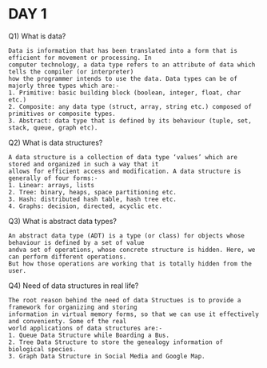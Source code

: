 # DAY 1
Q1) What is data?

    Data is information that has been translated into a form that is efficient for movement or processing. In 
    computer technology, a data type refers to an attribute of data which tells the compiler (or interpreter) 
    how the programmer intends to use the data. Data types can be of majorly three types which are:-
    1. Primitive: basic building block (boolean, integer, float, char etc.)
    2. Composite: any data type (struct, array, string etc.) composed of primitives or composite types.
    3. Abstract: data type that is defined by its behaviour (tuple, set, stack, queue, graph etc).


Q2) What is data structures?

    A data structure is a collection of data type ‘values’ which are stored and organized in such a way that it
    allows for efficient access and modification. A data structure is generally of four forms:-
    1. Linear: arrays, lists
    2. Tree: binary, heaps, space partitioning etc.
    3. Hash: distributed hash table, hash tree etc.
    4. Graphs: decision, directed, acyclic etc.
     
     
Q3) What is abstract data types?

    An abstract data type (ADT) is a type (or class) for objects whose behaviour is defined by a set of value 
    andva set of operations, whose concrete structure is hidden. Here, we can perform different operations. 
    But how those operations are working that is totally hidden from the user.


Q4) Need of data structures in real life?

    The root reason behind the need of data Structues is to provide a framework for organizing and storing 
    information in virtual memory forms, so that we can use it effectively and convenienty. Some of the real 
    world applications of data structures are:-
    1. Queue Data Structure while Boarding a Bus.
    2. Tree Data Structure to store the genealogy information of biological species.
    3. Graph Data Structure in Social Media and Google Map.
 
    
